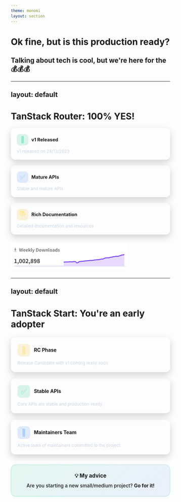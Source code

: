 ```yaml
---
theme: monomi
layout: section
---
```


# Ok fine, but is this production ready?

## Talking about tech is cool, but we're here for the 💰💰💰

---
layout: default
---

# TanStack Router: 100% YES! 

<div style="display:grid;grid-template-columns:repeat(auto-fit,minmax(280px,1fr));gap:18px;margin-top:20px;align-items:stretch">
  <div style="background:linear-gradient(180deg,rgba(255,255,255,.08),rgba(255,255,255,.02));border:1px solid rgba(255,255,255,.12);border-radius:14px;padding:18px;backdrop-filter:blur(3px);box-shadow:0 8px 22px rgba(0,0,0,.18)">
    <div style="display:flex;align-items:center;gap:10px;margin-bottom:10px">
      <div style="width:36px;height:36px;border-radius:10px;display:flex;align-items:center;justify-content:center;background:rgba(16,185,129,.15);color:#6ee7b7;font-size:20px">🎉</div>
      <h3 style="margin:0;font-size:1.05em">v1 Released</h3>
    </div>
    <p style="margin:0;color:var(--slidev-theme-text-secondary,#cbd5e1);font-size:.95em">v1 released on 24/12/2023</p>
  </div>

  <div style="background:linear-gradient(180deg,rgba(255,255,255,.08),rgba(255,255,255,.02));border:1px solid rgba(255,255,255,.12);border-radius:14px;padding:18px;backdrop-filter:blur(3px);box-shadow:0 8px 22px rgba(0,0,0,.18)">
    <div style="display:flex;align-items:center;gap:10px;margin-bottom:10px">
      <div style="width:36px;height:36px;border-radius:10px;display:flex;align-items:center;justify-content:center;background:rgba(59,130,246,.15);color:#93c5fd;font-size:20px">✅</div>
      <h3 style="margin:0;font-size:1.05em">Mature APIs</h3>
    </div>
    <p style="margin:0;color:var(--slidev-theme-text-secondary,#cbd5e1);font-size:.95em">Stable and mature APIs</p>
  </div>

  <div style="background:linear-gradient(180deg,rgba(255,255,255,.08),rgba(255,255,255,.02));border:1px solid rgba(255,255,255,.12);border-radius:14px;padding:18px;backdrop-filter:blur(3px);box-shadow:0 8px 22px rgba(0,0,0,.18)">
    <div style="display:flex;align-items:center;gap:10px;margin-bottom:10px">
      <div style="width:36px;height:36px;border-radius:10px;display:flex;align-items:center;justify-content:center;background:rgba(234,179,8,.15);color:#fde68a;font-size:20px">📚</div>
      <h3 style="margin:0;font-size:1.05em">Rich Documentation</h3>
    </div>
    <p style="margin:0;color:var(--slidev-theme-text-secondary,#cbd5e1);font-size:.95em">Detailed documentation and resources</p>
  </div>
</div>

<br />

<img src=".demo/slides/img/router-npm.png" alt="TanStack Router Stats" style="margin: 10px auto" />

---
layout: default
---

# TanStack Start: You're an early adopter

<div style="display:grid;grid-template-columns:repeat(auto-fit,minmax(280px,1fr));gap:20px;margin-top:24px;align-items:stretch">
  <div style="background:linear-gradient(180deg,rgba(255,255,255,.08),rgba(255,255,255,.02));border:1px solid rgba(255,255,255,.12);border-radius:14px;padding:20px;backdrop-filter:blur(3px);box-shadow:0 8px 22px rgba(0,0,0,.18)">
    <div style="display:flex;align-items:center;gap:12px;margin-bottom:12px">
      <div style="width:40px;height:40px;border-radius:10px;display:flex;align-items:center;justify-content:center;background:rgba(234,179,8,.15);color:#fde68a;font-size:22px">🚧</div>
      <h3 style="margin:0;font-size:1.1em">RC Phase</h3>
    </div>
    <p style="margin:0;color:var(--slidev-theme-text-secondary,#cbd5e1);font-size:.95em">Release Candidate with v1 coming really soon</p>
  </div>

  <div style="background:linear-gradient(180deg,rgba(255,255,255,.08),rgba(255,255,255,.02));border:1px solid rgba(255,255,255,.12);border-radius:14px;padding:20px;backdrop-filter:blur(3px);box-shadow:0 8px 22px rgba(0,0,0,.18)">
    <div style="display:flex;align-items:center;gap:12px;margin-bottom:12px">
      <div style="width:40px;height:40px;border-radius:10px;display:flex;align-items:center;justify-content:center;background:rgba(16,185,129,.15);color:#6ee7b7;font-size:22px">✅</div>
      <h3 style="margin:0;font-size:1.1em">Stable APIs</h3>
    </div>
    <p style="margin:0;color:var(--slidev-theme-text-secondary,#cbd5e1);font-size:.95em">Core APIs are stable and production-ready</p>
  </div>

  <div style="background:linear-gradient(180deg,rgba(255,255,255,.08),rgba(255,255,255,.02));border:1px solid rgba(255,255,255,.12);border-radius:14px;padding:20px;backdrop-filter:blur(3px);box-shadow:0 8px 22px rgba(0,0,0,.18)">
    <div style="display:flex;align-items:center;gap:12px;margin-bottom:12px">
      <div style="width:40px;height:40px;border-radius:10px;display:flex;align-items:center;justify-content:center;background:rgba(59,130,246,.15);color:#93c5fd;font-size:22px">👥</div>
      <h3 style="margin:0;font-size:1.1em">Maintainers Team</h3>
    </div>
    <p style="margin:0;color:var(--slidev-theme-text-secondary,#cbd5e1);font-size:.95em">Active team of maintainers committed to the project</p>
  </div>
</div>

<div style="background:linear-gradient(135deg,rgba(16,185,129,.1),rgba(59,130,246,.1));border:1px solid rgba(16,185,129,.3);border-radius:16px;padding:24px;margin-top:32px;text-align:center">
  <h3 style="margin:0 0 12px 0;font-size:1.2em;font-weight:700">💡 My advice</h3>
  <p style="margin:0;font-size:1.1em;font-weight:500">Are you starting a new small/medium project? <b>Go for it!</b></p>
</div>
